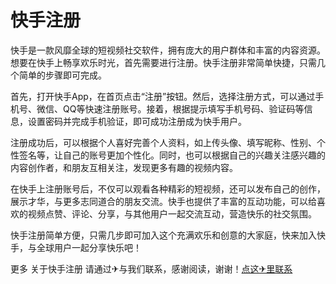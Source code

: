 # 快手注册

快手是一款风靡全球的短视频社交软件，拥有庞大的用户群体和丰富的内容资源。想要在快手上畅享欢乐时光，首先需要进行注册。快手注册非常简单快捷，只需几个简单的步骤即可完成。

首先，打开快手App，在首页点击“注册”按钮。然后，选择注册方式，可以通过手机号、微信、QQ等快速注册账号。接着，根据提示填写手机号码、验证码等信息，设置密码并完成手机验证，即可成功注册成为快手用户。

注册成功后，可以根据个人喜好完善个人资料，如上传头像、填写昵称、性别、个性签名等，让自己的账号更加个性化。同时，也可以根据自己的兴趣关注感兴趣的内容创作者，和朋友互相关注，发现更多有趣的视频内容。

在快手上注册账号后，不仅可以观看各种精彩的短视频，还可以发布自己的创作，展示才华，与更多志同道合的朋友交流。快手也提供了丰富的互动功能，可以给喜欢的视频点赞、评论、分享，与其他用户一起交流互动，营造快乐的社交氛围。

快手注册简单方便，只需几步即可加入这个充满欢乐和创意的大家庭，快来加入快手，与全球用户一起分享快乐吧！

更多 关于快手注册 请通过✈与我们联系，感谢阅读，谢谢！[点这✈里联系](https://d.k02.cc)